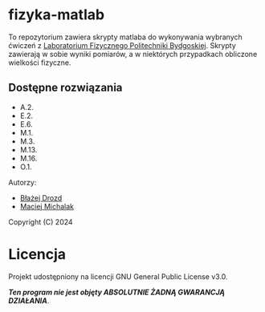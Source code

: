 # fizyka-matlab

To repozytorium zawiera skrypty matlaba do wykonywania wybranych ćwiczeń z [Laboratorium Fizycznego Politechniki Bydgoskiej](https://wtiich.pbs.edu.pl/pl/IMiF/Dla-studentów/Laboratorium-Fizyczne). 
Skrypty zawierają w sobie wyniki pomiarów, a w niektórych przypadkach obliczone wielkości fizyczne.

## Dostępne rozwiązania
- A.2.
- E.2.
- E.6.
- M.1.
- M.3.
- M.13.
- M.16.
- O.1.

Autorzy:
- [Błażej Drozd](https://github.com/Tsugumik)
- [Maciej Michalak](https://github.com/MaciejMichalak04)

Copyright (C) 2024

# Licencja
Projekt udostępniony na licencji GNU General Public License v3.0.

***Ten program nie jest objęty ABSOLUTNIE ŻADNĄ GWARANCJĄ DZIAŁANIA***.
